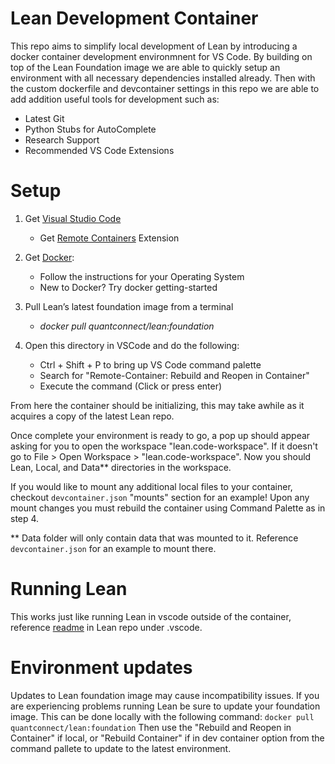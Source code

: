 
# Lean Development Container

This repo aims to simplify local development of Lean by introducing a docker container development environmnent for VS Code. By building on top of the Lean Foundation image we are able to quickly setup an environment with all necessary dependencies installed already. Then with the custom dockerfile and devcontainer settings in this repo we are able to add addition useful tools for development such as:

- Latest Git
- Python Stubs for AutoComplete
- Research Support
- Recommended VS Code Extensions

# Setup

1. Get [Visual Studio Code](https://code.visualstudio.com/download)
    - Get [Remote Containers](https://marketplace.visualstudio.com/items?itemName=ms-vscode-remote.remote-containers) Extension

2. Get [Docker](https://docs.docker.com/get-docker/):
    - Follow the instructions for your Operating System
    - New to Docker? Try docker getting-started

3. Pull Lean’s latest foundation image from a terminal
    - _docker pull quantconnect/lean:foundation_


4. Open this directory in VSCode and do the following:
   - Ctrl + Shift + P to bring up VS Code command palette
   - Search for "Remote-Container: Rebuild and Reopen in Container"
   - Execute the command (Click or press enter)

From here the container should be initializing, this may take awhile as it acquires a copy of the latest Lean repo.

Once complete your environment is ready to go, a pop up should appear asking for you to open the workspace "lean.code-workspace". If it doesn't go to File > Open Workspace > "lean.code-workspace". Now you should Lean, Local, and Data** directories in the workspace.

If you would like to mount any additional local files to your container, checkout `devcontainer.json` "mounts" section for an example! Upon any mount changes you must rebuild the container using Command Palette as in step 4.

** Data folder will only contain data that was mounted to it. Reference `devcontainer.json` for an example to mount there.

# Running Lean

This works just like running Lean in vscode outside of the container, reference [readme](https://github.com/QuantConnect/Lean/tree/master/.vscode#how-to-use-lean) in Lean repo under .vscode.

# Environment updates

Updates to Lean foundation image may cause incompatibility issues. If you are experiencing problems running Lean be sure to update your foundation image. This can be done locally with the following command:
`docker pull quantconnect/lean:foundation`
Then use the "Rebuild and Reopen in Container" if local, or "Rebuild Container" if in dev container option from the command pallete to update to the latest environment. 